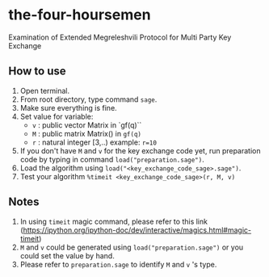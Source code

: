 # the-four-hoursemen
Examination of Extended Megreleshvili Protocol for Multi Party Key Exchange

## How to use
1. Open terminal.
2. From root directory, type command `sage`.
3. Make sure everything is fine.
4. Set value for variable:
    - `v`  : public vector Matrix in `gf(q)``
    - `M`  : public matrix Matrix() in `gf(q)`
    - `r`  : natural integer [3,..) example: `r=10`
5. If you don't have `M` and `v` for the key exchange code yet, run preparation code by typing in command `load("preparation.sage")`.
6. Load the algorithm using `load("<key_exchange_code_sage>.sage")`.
7. Test your algorithm `%timeit <key_exchange_code_sage>(r, M, v)`

## Notes
1. In using `timeit` magic command, please refer to this link (https://ipython.org/ipython-doc/dev/interactive/magics.html#magic-timeit)
2. `M` and `v` could be generated using `load("preparation.sage")` or you could set the value by hand.
3. Please refer to `preparation.sage` to identify `M` and `v` 's type.
